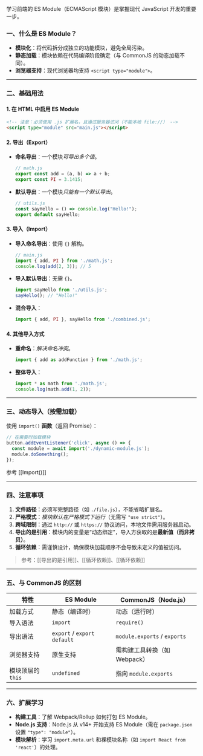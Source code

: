 
学习前端的 ES Module（ECMAScript 模块）是掌握现代 JavaScript 开发的重要一步。

### 一、什么是 ES Module？
- **模块化**：将代码拆分成独立的功能模块，避免全局污染。
- **静态加载**：模块依赖在代码编译阶段确定（与 CommonJS 的动态加载不同）。
- **浏览器支持**：现代浏览器均支持 `<script type="module">`。

---

### 二、基础用法
#### 1. 在 HTML 中启用 ES Module
```html
<!-- 注意：必须使用 .js 扩展名，且通过服务器访问（不能本地 file://） -->
<script type="module" src="main.js"></script>
```

#### 2. 导出（Export）
- **命名导出**：一个模块*可导出多个值*。
  ```js
  // math.js
  export const add = (a, b) => a + b;
  export const PI = 3.1415;
  ```
- **默认导出**：一个模块*只能有一个默认导出*。
  ```js
  // utils.js
  const sayHello = () => console.log("Hello!");
  export default sayHello;
  ```

#### 3. 导入（Import）
- **导入命名导出**：使用 `{}` 解构。
  ```js
  // main.js
  import { add, PI } from './math.js';
  console.log(add(2, 3)); // 5
  ```
- **导入默认导出**：无需 `{}`。
  ```js
  import sayHello from './utils.js';
  sayHello(); // "Hello!"
  ```
- **混合导入**：
  ```js
  import { add, PI }, sayHello from './combined.js';
  ```

#### 4. 其他导入方式
- **重命名**：*解决命名冲突*。
  ```js
  import { add as addFunction } from './math.js';
  ```
- **整体导入**：
  ```js
  import * as math from './math.js';
  console.log(math.add(1, 2));
  ```

---

### 三、动态导入（按需加载）
使用 `import()` **函数**（返回 Promise）：
```js
// 在需要时加载模块
button.addEventListener('click', async () => {
  const module = await import('./dynamic-module.js');
  module.doSomething();
});
```

参考 [[Import()]]

---

### 四、注意事项
1. **文件路径**：必须写完整路径（如 `./file.js`），不能省略扩展名。
2. **严格模式**：*模块默认在严格模式下运行*（无需写 `"use strict"`）。
3. **跨域限制**：通过 `http://` 或 `https://` 协议访问，本地文件需用服务器启动。
4. **导出的是引用**：模块内的变量是“动态绑定”，导入方获取的是**最新值（而非拷贝）**。
5. **循环依赖**：需谨慎设计，确保模块加载顺序不会导致未定义的值被访问。

>参考：[[导出的是引用]]、[[循环依赖]]、[[循环依赖]]

---

### 五、与 CommonJS 的区别
| 特性                | ES Module                      | CommonJS（Node.js）           |
|---------------------|--------------------------------|-------------------------------|
| 加载方式            | 静态（编译时）                | 动态（运行时）                |
| 导入语法            | `import`                      | `require()`                   |
| 导出语法            | `export` / `export default`   | `module.exports` / `exports`  |
| 浏览器支持          | 原生支持                      | 需构建工具转换（如 Webpack）  |
| 模块顶层的 `this`   | `undefined`                   | 指向 `module.exports`         |

---

### 六、扩展学习
- **构建工具**：了解 Webpack/Rollup 如何打包 ES Module。
- **Node.js 支持**：Node.js 从 v14+ 开始支持 ES Module（需在 `package.json` 设置 `"type": "module"`）。
- **模块解析**：学习 `import.meta.url` 和裸模块名称（如 `import React from 'react'`）的处理。
